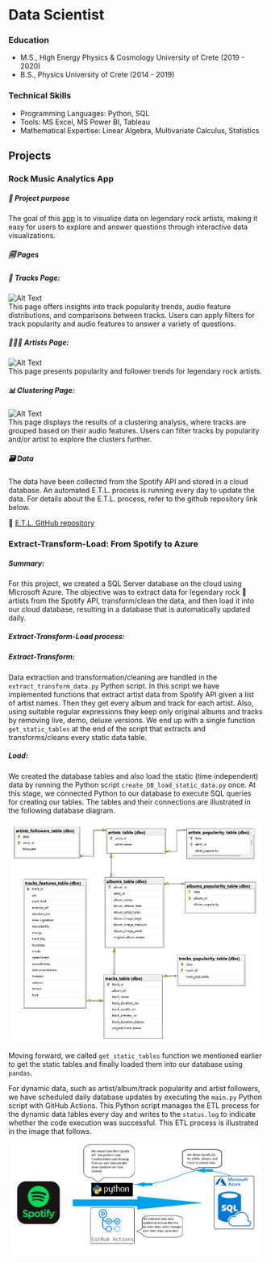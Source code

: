 # Data Scientist

### Education
- M.S., High Energy Physics & Cosmology     University of Crete (2019 - 2020)
- B.S., Physics                             University of Crete (2014 - 2019)

### Technical Skills
- Programming Languages: Python, SQL
- Tools: MS Excel, MS Power BI, Tableau
- Mathematical Expertise: Linear Algebra, Multivariate Calculus, Statistics


## Projects

### Rock Music Analytics App

##### 🎯 Project purpose
The goal of this [app](https://rock-music-analytics.streamlit.app) is to visualize data on legendary rock artists, making it easy for users to explore and answer questions through interactive data visualizations.


##### 🗐 Pages
##### 🎸 Tracks Page: 
![Alt Text](files/images/tracks-page.gif)  
This page offers insights into track popularity trends, audio feature distributions, and comparisons between tracks. Users can apply filters for track popularity and audio features to answer a variety of questions.


##### 🧑🏽‍🎤 Artists Page: 
![Alt Text](files/images/artists-page.gif)  
This page presents popularity and follower trends for legendary rock artists.


##### 📊 Clustering Page: 
![Alt Text](files/images/clustering-page.gif)  
This page displays the results of a clustering analysis, where tracks are grouped based on their audio features. Users can filter tracks by popularity and/or artist to explore the clusters further.


##### 🗃️ Data
The data have been collected from the Spotify API and stored in a cloud database. An automated E.T.L. process is running every day to update the data. For details about the E.T.L. process, refer to the github repository link below.


📌 [E.T.L. GitHub repository](https://github.com/Vangelis-Chocholis/ETL_Spotify_data)



### Extract-Transform-Load: From Spotify to Azure
##### Summary:
For this project, we created a SQL Server database on the cloud using Microsoft Azure. The objective was to extract data for legendary rock 🎸 artists from the Spotify API, transform/clean the data, and then load it into our cloud database, resulting in a database that is automatically updated daily.


##### Extract-Transform-Load process:

##### Extract-Transform:
Data extraction and transformation/cleaning are handled in the `extract_transform_data.py` Python script. In this script we have implemented functions that extract artist data from Spotify API given a list of artist names. Then they get every album and track for each artist. Also, using suitable regular expressions they keep only original albums and tracks by removing live, demo, deluxe versions. We end up with a single function `get_static_tables` at the end of the script  that extracts and transforms/cleans every static data table.

##### Load:
We created the database tables and also load the static (time independent) data by running the Python script `create_DB_load_static_data.py` once. At this stage, we connected Python to our database to execute SQL queries for creating our tables. The tables and their connections are illustrated in the following database diagram.

![Alt Text](files/images/database_diagram.png)


 Moving forward, we called `get_static_tables` function we mentioned earlier to get the static tables and finally loaded them into our database using `pandas`.

For dynamic data, such as artist/album/track popularity and artist followers, we have scheduled daily database updates by executing the `main.py` Python script with GitHub Actions. This Python script manages the ETL process for the dynamic data tables every day and writes to the `status.log` to indicate whether the code execution was successful. This ETL process is illustrated in the image that follows.


![Alt Text](files/images/ETL.png)


